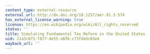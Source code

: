 ```yaml
---
content_type: external-resource
external_url: http://dx.doi.org/10.1257/aer.91.3.574
has_external_license_warning: true
license: https://en.wikipedia.org/wiki/All_rights_reserved
status: ''
title: Simulating Fundamental Tax Reform in the United States
uid: 21a5c871-f877-4e55-a8f6-c73fdedc63e4
wayback_url: ''
---
```

